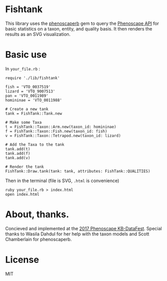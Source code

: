 
# Fishtank

This library uses the [phenoscaperb](https://github.com/phenoscape/phenoscaperb) gem to query the [Phenoscape API](http://kb.phenoscape.org/apidocs/) for basic statistics on a taxon, entity, and quality basis.  It then renders the results as an SVG visualization.

# Basic use

In `your_file.rb` :

```
require './lib/fishtank'

fish = 'VTO_0037519'
lizard = 'VTO_9007513' 
pan = 'VTO_0011989'
homininae = 'VTO_0011988'

# Create a new tank
tank = FishTank::Tank.new

# Make some Taxa
t = FishTank::Taxon::Arm.new(taxon_id: homininae)
f = FishTank::Taxon::Fish.new(taxon_id: fish)
v = FishTank::Taxon::Tetrapod.new(taxon_id: lizard)

# Add the Taxa to the tank
tank.add(t)
tank.add(f)
tank.add(v)

# Render the tank
FishTank::Draw.tank(tank: tank, attributes: FishTank::QUALITIES)
```

Then in the terminal (file is SVG, `.html` is convenience)

```
ruby your_file.rb > index.html
open index.html
```

# About, thanks.

Concieved and implemented at the  [2017 Phenoscape KB-DataFest](https://github.com/phenoscape/KB-DataFest-2017). Special thanks to Wasila Dahdul for her help with the taxon models and Scott Chamberlain for phenoscaperb.

# License

MIT

